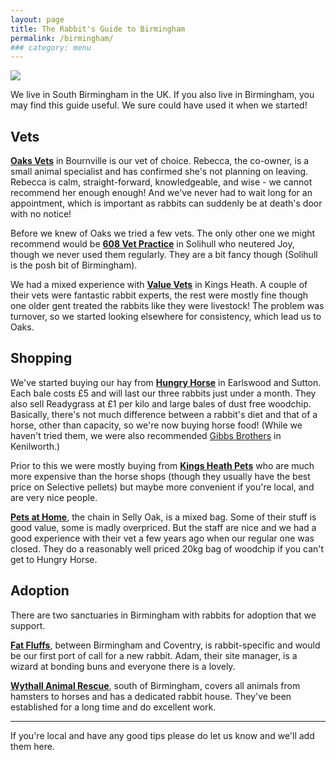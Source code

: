 ```yaml
---
layout: page
title: The Rabbit's Guide to Birmingham
permalink: /birmingham/
### category: menu
---
```


![](http://bunminster.uk/images/buningham.jpg)

We live in South Birmingham in the UK. If you also live in Birmingham, you may find this guide useful. We sure could have used it when we started!

## Vets 

[**Oaks Vets**](http://www.oaksvetsbirmingham.co.uk) in Bournville is our vet of choice. Rebecca, the co-owner, is a small animal specialist and has confirmed she's not planning on leaving. Rebecca is calm, straight-forward, knowledgeable, and wise - we cannot recommend her enough enough! And we've never had to wait long for an appointment, which is important as rabbits can suddenly be at death's door with no notice! 

Before we knew of Oaks we tried a few vets. The only other one we might recommend would be [**608 Vet Practice**](http://www.608vetpractice.co.uk) in Solihull who neutered Joy, though we never used them regularly. They are a bit fancy though (Solihull is the posh bit of Birmingham).

We had a mixed experience with [**Value Vets**](http://www.valuevets.co.uk/locations/kings-heath/) in Kings Heath. A couple of their vets were fantastic rabbit experts, the rest were mostly fine though one older gent treated the rabbits like they were livestock! The problem was turnover, so we started looking elsewhere for consistency, which lead us to Oaks.

## Shopping

We've started buying our hay from [**Hungry Horse**](http://hungryhorse.org) in Earlswood and Sutton. Each bale costs £5 and will last our three rabbits just under a month. They also sell Readygrass at £1 per kilo and large bales of dust free woodchip. Basically, there's not much difference between a rabbit's diet and that of a horse, other than capacity, so we're now buying horse food! (While we haven't tried them, we were also recommended [Gibbs Brothers](http://gibbsbros.co.uk) in Kenilworth.) 

Prior to this we were mostly buying from [**Kings Heath Pets**](http://www.kingsheathpetcentre.co.uk) who are much more expensive than the horse shops (though they usually have the best price on Selective pellets) but maybe more convenient if you're local, and are very nice people.

[**Pets at Home**](http://community.petsathome.com/stores/selly-oak/), the chain in Selly Oak, is a mixed bag. Some of their stuff is good value, some is madly overpriced. But the staff are nice and we had a good experience with their vet a few years ago when our regular one was closed. They do a reasonably well priced 20kg bag of woodchip if you can't get to Hungry Horse. 

## Adoption

There are two sanctuaries in Birmingham with rabbits for adoption that we support.

[**Fat Fluffs**](http://www.fatfluffs.com), between Birmingham and Coventry, is rabbit-specific and would be our first port of call for a new rabbit. Adam, their site manager, is a wizard at bonding buns and everyone there is a lovely.

[**Wythall Animal Rescue**](https://wythallanimalrescue.org), south of Birmingham, covers all animals from hamsters to horses and has a dedicated rabbit house. They've been established for a long time and do excellent work. 

* * * * *

If you're local and have any good tips please do let us know and we'll add them here. 

